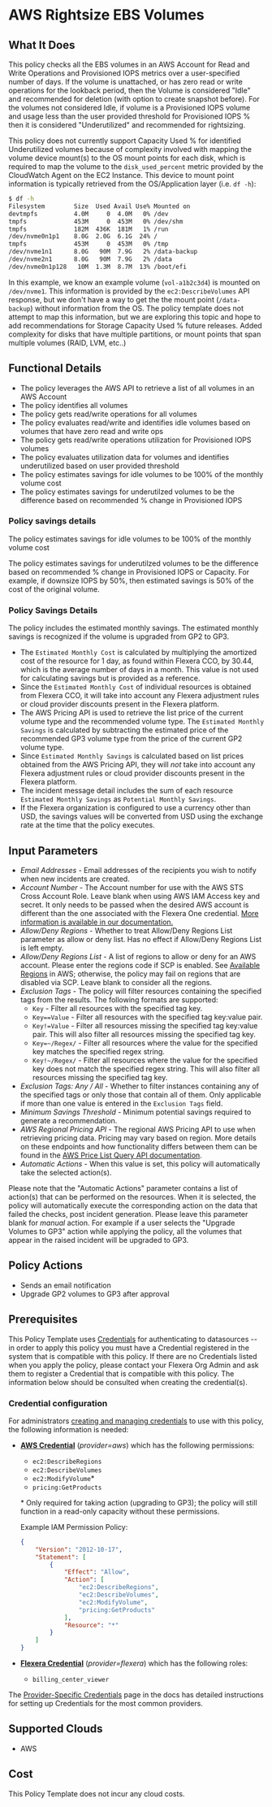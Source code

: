 # AWS Rightsize EBS Volumes

## What It Does

This policy checks all the EBS volumes in an AWS Account for Read and Write Operations and Provisioned IOPS metrics over a user-specified number of days.  If the volume is unattached, or has zero read or write operations for the lookback period, then the Volume is considered "Idle" and recommended for deletion (with option to create snapshot before).  For the volumes not considered Idle, if volume is a Provisioned IOPS volume and usage less than the user provided threshold for Provisioned IOPS % then it is considered "Underutilized" and recommended for rightsizing.

This policy does not currently support Capacity Used % for identified Underutilized volumes because of complexity involved with mapping the volume device mount(s) to the OS mount points for each disk, which is required to map the volume to the `disk_used_percent` metric provided by the CloudWatch Agent on the EC2 Instance.  This device to mount point information is typically retrieved from the OS/Application layer (i.e. `df -h`):

```sh
$ df -h
Filesystem        Size  Used Avail Use% Mounted on
devtmpfs          4.0M     0  4.0M   0% /dev
tmpfs             453M     0  453M   0% /dev/shm
tmpfs             182M  436K  181M   1% /run
/dev/nvme0n1p1    8.0G  2.0G  6.1G  24% /
tmpfs             453M     0  453M   0% /tmp
/dev/nvme1n1      8.0G   90M  7.9G   2% /data-backup
/dev/nvme2n1      8.0G   90M  7.9G   2% /data
/dev/nvme0n1p128   10M  1.3M  8.7M  13% /boot/efi
```

In this example, we know an example volume (`vol-a1b2c3d4`) is mounted on `/dev/nvme1`.  This information is provided by the `ec2:DescribeVolumes` API response, but we don't have a way to get the the mount point (`/data-backup`) without information from the OS.  The policy template does not attempt to map this information, but we are exploring this topic and hope to add recommendations for Storage Capacity Used % future releases.  Added complexity for disks that have multiple partitions, or mount points that span multiple volumes (RAID, LVM, etc..)

## Functional Details

- The policy leverages the AWS API to retrieve a list of all volumes in an AWS Account
- The policy identifies all volumes
- The policy gets read/write operations for all volumes
- The policy evaluates read/write and identifies idle volumes based on volumes that have zero read and write ops
- The policy gets read/write operations utilization for Provisioned IOPS volumes
- The policy evaluates utilization data for volumes and identifies underutilized based on user provided threshold
- The policy estimates savings for idle volumes to be 100% of the monthly volume cost
- The policy estimates savings for underutilzed volumes to be the difference based on recommended % change in Provisioned IOPS

### Policy savings details

The policy estimates savings for idle volumes to be 100% of the monthly volume cost

The policy estimates savings for underutilzed volumes to be the difference based on recommended % change in Provisioned IOPS or Capacity.  For example, if downsize IOPS by 50%, then estimated savings is 50% of the cost of the original volume.

### Policy Savings Details

The policy includes the estimated monthly savings. The estimated monthly savings is recognized if the volume is upgraded from GP2 to GP3.

- The `Estimated Monthly Cost` is calculated by multiplying the amortized cost of the resource for 1 day, as found within Flexera CCO, by 30.44, which is the average number of days in a month. This value is not used for calculating savings but is provided as a reference.
- Since the `Estimated Monthly Cost` of individual resources is obtained from Flexera CCO, it will take into account any Flexera adjustment rules or cloud provider discounts present in the Flexera platform.
- The AWS Pricing API is used to retrieve the list price of the current volume type and the recommended volume type. The `Estimated Monthly Savings` is calculated by subtracting the estimated price of the recommended GP3 volume type from the price of the current GP2 volume type.
- Since `Estimated Monthly Savings` is calculated based on list prices obtained from the AWS Pricing API, they will *not* take into account any Flexera adjustment rules or cloud provider discounts present in the Flexera platform.
- The incident message detail includes the sum of each resource `Estimated Monthly Savings` as `Potential Monthly Savings`.
- If the Flexera organization is configured to use a currency other than USD, the savings values will be converted from USD using the exchange rate at the time that the policy executes.

## Input Parameters

- *Email Addresses* - Email addresses of the recipients you wish to notify when new incidents are created.
- *Account Number* - The Account number for use with the AWS STS Cross Account Role. Leave blank when using AWS IAM Access key and secret. It only needs to be passed when the desired AWS account is different than the one associated with the Flexera One credential. [More information is available in our documentation.](https://docs.flexera.com/flexera/EN/Automation/ProviderCredentials.htm#automationadmin_1982464505_1123608)
- *Allow/Deny Regions* - Whether to treat Allow/Deny Regions List parameter as allow or deny list. Has no effect if Allow/Deny Regions List is left empty.
- *Allow/Deny Regions List* - A list of regions to allow or deny for an AWS account. Please enter the regions code if SCP is enabled. See [Available Regions](https://docs.aws.amazon.com/AWSEC2/latest/UserGuide/using-regions-availability-zones.html#concepts-available-regions) in AWS; otherwise, the policy may fail on regions that are disabled via SCP. Leave blank to consider all the regions.
- *Exclusion Tags* - The policy will filter resources containing the specified tags from the results. The following formats are supported:
  - `Key` - Filter all resources with the specified tag key.
  - `Key==Value` - Filter all resources with the specified tag key:value pair.
  - `Key!=Value` - Filter all resources missing the specified tag key:value pair. This will also filter all resources missing the specified tag key.
  - `Key=~/Regex/` - Filter all resources where the value for the specified key matches the specified regex string.
  - `Key!~/Regex/` - Filter all resources where the value for the specified key does not match the specified regex string. This will also filter all resources missing the specified tag key.
- *Exclusion Tags: Any / All* - Whether to filter instances containing any of the specified tags or only those that contain all of them. Only applicable if more than one value is entered in the `Exclusion Tags` field.
- *Minimum Savings Threshold* - Minimum potential savings required to generate a recommendation.
- *AWS Regional Pricing API* - The regional AWS Pricing API to use when retrieving pricing data. Pricing may vary based on region. More details on these endpoints and how functionality differs between them can be found in the [AWS Price List Query API documentation](https://docs.aws.amazon.com/awsaccountbilling/latest/aboutv2/using-price-list-query-api.html#price-list-query-api-endpoints).
- *Automatic Actions* - When this value is set, this policy will automatically take the selected action(s).

Please note that the "Automatic Actions" parameter contains a list of action(s) that can be performed on the resources. When it is selected, the policy will automatically execute the corresponding action on the data that failed the checks, post incident generation. Please leave this parameter blank for *manual* action.
For example if a user selects the "Upgrade Volumes to GP3" action while applying the policy, all the volumes that appear in the raised incident will be upgraded to GP3.

## Policy Actions

- Sends an email notification
- Upgrade GP2 volumes to GP3 after approval

## Prerequisites

This Policy Template uses [Credentials](https://docs.flexera.com/flexera/EN/Automation/ManagingCredentialsExternal.htm) for authenticating to datasources -- in order to apply this policy you must have a Credential registered in the system that is compatible with this policy. If there are no Credentials listed when you apply the policy, please contact your Flexera Org Admin and ask them to register a Credential that is compatible with this policy. The information below should be consulted when creating the credential(s).

### Credential configuration

For administrators [creating and managing credentials](https://docs.flexera.com/flexera/EN/Automation/ManagingCredentialsExternal.htm) to use with this policy, the following information is needed:

- [**AWS Credential**](https://docs.flexera.com/flexera/EN/Automation/ProviderCredentials.htm#automationadmin_1982464505_1121575) (*provider=aws*) which has the following permissions:
  - `ec2:DescribeRegions`
  - `ec2:DescribeVolumes`
  - `ec2:ModifyVolume`*
  - `pricing:GetProducts`

  \* Only required for taking action (upgrading to GP3); the policy will still function in a read-only capacity without these permissions.

  Example IAM Permission Policy:

  ```json
  {
      "Version": "2012-10-17",
      "Statement": [
          {
              "Effect": "Allow",
              "Action": [
                  "ec2:DescribeRegions",
                  "ec2:DescribeVolumes",
                  "ec2:ModifyVolume",
                  "pricing:GetProducts"
              ],
              "Resource": "*"
          }
      ]
  }
  ```

- [**Flexera Credential**](https://docs.flexera.com/flexera/EN/Automation/ProviderCredentials.htm) (*provider=flexera*) which has the following roles:
  - `billing_center_viewer`

The [Provider-Specific Credentials](https://docs.flexera.com/flexera/EN/Automation/ProviderCredentials.htm) page in the docs has detailed instructions for setting up Credentials for the most common providers.

## Supported Clouds

- AWS

## Cost

This Policy Template does not incur any cloud costs.
